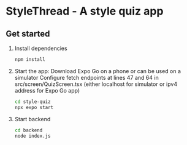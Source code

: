 # StyleThread - A style quiz app


## Get started

1. Install dependencies

   ```bash
   npm install
   ```

2. Start the app: 
   Download Expo Go on a phone or can be used on a simulator
   Configure fetch endpoints at lines 47 and 64 in src/screen/QuizScreen.tsx (either localhost for simulator or ipv4 address for Expo Go app)

   
   ```bash
   cd style-quiz
   npx expo start
   ```
4. Start backend
   
   ```bash
   cd backend
   node index.js
   ```
   

